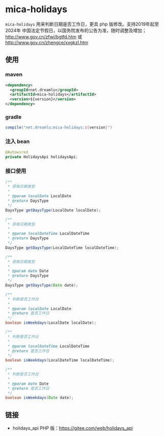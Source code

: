 # mica-holidays

`mica-holidays` 用来判断日期是否工作日，更具 php 版修改。支持2019年起至2024年 中国法定节假日，以国务院发布的公告为准，随时调整及增加；http://www.gov.cn/zfwj/bgtfd.htm 或 http://www.gov.cn/zhengce/xxgkzl.htm

## 使用
### maven
```xml
<dependency>
  <groupId>net.dreamlu</groupId>
  <artifactId>mica-holidays</artifactId>
  <version>${version}</version>
</dependency>
```

### gradle
```groovy
compile("net.dreamlu:mica-holidays:${version}")
```

### 注入 bean
```java
@Autowired
private HolidaysApi holidaysApi;
```

### 接口使用
```java
/**
 * 获取日期类型
 *
 * @param localDate LocalDate
 * @return DaysType
 */
DaysType getDaysType(LocalDate localDate);

/**
 * 获取日期类型
 *
 * @param localDateTime LocalDateTime
 * @return DaysType
 */
DaysType getDaysType(LocalDateTime localDateTime);

/**
 * 获取日期类型
 *
 * @param date Date
 * @return DaysType
 */
DaysType getDaysType(Date date);

/**
 * 判断是否工作日
 *
 * @param localDate LocalDate
 * @return 是否工作日
 */
boolean isWeekdays(LocalDate localDate);

/**
 * 判断是否工作日
 *
 * @param localDateTime LocalDateTime
 * @return 是否工作日
 */
boolean isWeekdays(LocalDateTime localDateTime);

/**
 * 判断是否工作日
 *
 * @param date Date
 * @return 是否工作日
 */
boolean isWeekdays(Date date);
```

## 链接
- holidays_api PHP 版：https://gitee.com/web/holidays_api